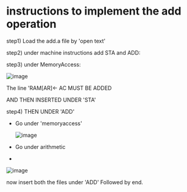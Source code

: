 # instructions to implement the add operation


step1) Load the add.a file by 'open text' 



step2) under machine instructions add STA and ADD:


step3) under MemoryAccess:

![image](https://github.com/tanaymalik/cpusim/assets/86181483/41cb4aac-963d-4817-baff-d82a1b747bc1)

The line 'RAM[AR]<- AC MUST BE ADDED 

AND THEN INSERTED UNDER 'STA'


step4) THEN UNDER 'ADD'
- Go under 'memoryaccess'


  ![image](https://github.com/tanaymalik/cpusim/assets/86181483/6f468cf8-313c-4d96-a626-b82502bb04ae)


- Go under arithmetic
- 

![image](https://github.com/tanaymalik/cpusim/assets/86181483/4e63be7e-8f0b-4e37-9568-42d148a940f6)


now insert both the files under 'ADD' Followed by end.



